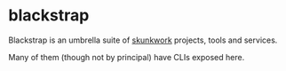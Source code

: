 # blackstrap

Blackstrap is an umbrella suite of [skunkwork](https://en.wikipedia.org/wiki/Skunkworks_project) projects, tools and services.

Many of them (though not by principal) have CLIs exposed here.
